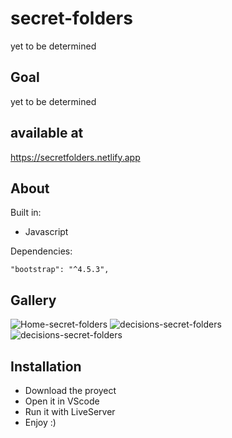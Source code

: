 # secret-folders
 yet to be determined
 
 ## Goal
 yet to be determined
 
 ## available at
 https://secretfolders.netlify.app
 
  ## About
 Built in: 
  - Javascript
 
 Dependencies:
 
    "bootstrap": "^4.5.3",
  
 ## Gallery

![Home-secret-folders](https://user-images.githubusercontent.com/69731479/110893968-fde86980-82c4-11eb-96a0-361fbf78bf3d.gif)
![decisions-secret-folders](https://user-images.githubusercontent.com/69731479/110894350-b6161200-82c5-11eb-933e-517d43738784.gif)
![decisions-secret-folders](https://user-images.githubusercontent.com/69731479/110894945-ce3a6100-82c6-11eb-94c0-2f6d70c6212e.gif)

 ## Installation
  - Download the proyect
  - Open it in VScode
  - Run it with LiveServer
  - Enjoy :)
